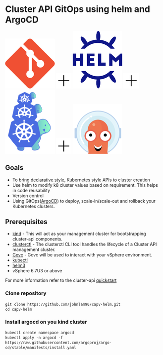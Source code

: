 # Cluster API GitOps using helm and ArgoCD

<p float="center">
  <img src="./docs/images/git-icon.png" width="160" /> 
  <img src="./docs/images/plus2.png" width="50" /> 
  <img src="./docs/images/helm.svg" width="160" /> 
  <img src="./docs/images/plus2.png" width="50" /> 
  <img src="./docs/images/capi.png" width="160" />
  <img src="./docs/images/plus2.png" width="50" /> 
  <img src="./docs/images/argocd.png" width="160" /> 

</p>

## Goals

- To bring [declarative style](https://cluster-api.sigs.k8s.io/introduction.html), Kubernetes style APIs to cluster creation
- Use helm to modify k8 cluster values based on requirement. This helps in code reusability
- Version control
- Using GitOps([ArgoCD](https://github.com/argoproj/argo-cd)) to deploy, scale-in/scale-out and rollback your Kubernetes clusters.

## Prerequisites

- [kind](https://kind.sigs.k8s.io/) - This will act as your management cluster for bootstrapping cluster-api components.
- [clusterctl](https://cluster-api.sigs.k8s.io/user/quick-start.html) - The clusterctl CLI tool handles the lifecycle of a Cluster API management cluster.
- [Govc](https://github.com/vmware/govmomi/tree/master/govc) - Govc will be used to interact with your vSphere environment.
- [kubectl](https://kubernetes.io/docs/tasks/tools/install-kubectl/)
- [helm3](https://github.com/helm/helm)
- vSphere 6.7U3 or above

For more information refer to the cluster-api [quickstart](https://cluster-api.sigs.k8s.io/user/quick-start.html)

### Clone repository 
```
git clone https://github.com/johnlam90/capv-helm.git
cd capv-helm 
```
### Install argocd on you kind cluster
 
```
kubectl create namespace argocd
kubectl apply -n argocd -f https://raw.githubusercontent.com/argoproj/argo-cd/stable/manifests/install.yaml
```


